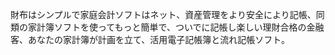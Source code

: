 財布はシンプルで家庭会計ソフトはネット、資産管理をより安全により記帳、同類の家計簿ソフトを使ってもっと簡単で、ついでに記帳し楽しい理財合格の金融客、あなたの家計簿が計画を立て、活用電子記帳簿と流れ記帳ソフト。

